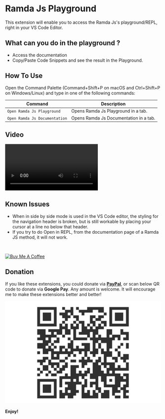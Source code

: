 # Ramda Js Playground
This extension will enable you to access the Ramda Js's playground/REPL, right in your VS Code Editor.

## What can you do in the playground ?
- Access the documentation
- Copy/Paste Code Snippets and see the result in the Playground.

## How To Use

Open the Command Palette (Command+Shift+P on macOS and Ctrl+Shift+P on Windows/Linux) and type in one of the following commands:

| Command                               | Description                                                                           |
| ------------------------------------- | ------------------------------------------------------------------------------------- |
| `Open Ramda Js Playground`            | Opens Ramda Js Playground in a tab.                                                   |
| `Open Ramda Js Documentation`         | Opens Ramda Js Documentation in a tab.                                                  |


## Video

![Demo Video](https://raw.githubusercontent.com/demystifying-javascript/ramdajs-playground/main/media/demo.mp4)

## Known Issues
- When in side by side mode is used in the VS Code editor, the styling for the navigation header is broken, but is still workable by placing your cursor at a line no below that header.
- If you try to do Open in REPL, from the documentation page of a Ramda JS method, it will not work.

<br/>

<a href="https://www.buymeacoffee.com/demystifyingjs" target="_blank"><img src="https://cdn.buymeacoffee.com/buttons/v2/default-yellow.png" alt="Buy Me A Coffee" style="height: 60px !important;width: 217px !important;" ></a>

## Donation

If you like these extensions, you could donate via **[PayPal](https://www.paypal.com/paypalme/demystifyingjs)**, or scan below QR code to donate via **Google Pay**. Any amount is welcome. It will encourage me to make these extensions better and better!

![Gpay](images/gpay.jpeg)

**Enjoy!**
